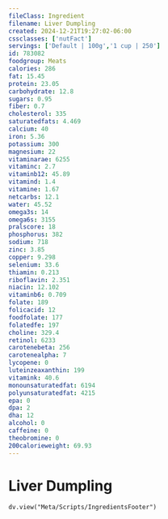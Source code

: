 ```yaml
---
fileClass: Ingredient
filename: Liver Dumpling
created: 2024-12-21T19:27:02-06:00
cssclasses: ['nutFact']
servings: ['Default | 100g','1 cup | 250']
id: 783082
foodgroup: Meats
calories: 286
fat: 15.45
protein: 23.05
carbohydrate: 12.8
sugars: 0.95
fiber: 0.7
cholesterol: 335
saturatedfats: 4.469
calcium: 40
iron: 5.36
potassium: 300
magnesium: 22
vitaminarae: 6255
vitaminc: 2.7
vitaminb12: 45.89
vitamind: 1.4
vitamine: 1.67
netcarbs: 12.1
water: 45.52
omega3s: 14
omega6s: 3155
pralscore: 18
phosphorus: 382
sodium: 718
zinc: 3.85
copper: 9.298
selenium: 33.6
thiamin: 0.213
riboflavin: 2.351
niacin: 12.102
vitaminb6: 0.709
folate: 189
folicacid: 12
foodfolate: 177
folatedfe: 197
choline: 329.4
retinol: 6233
carotenebeta: 256
carotenealpha: 7
lycopene: 0
luteinzeaxanthin: 199
vitamink: 40.6
monounsaturatedfat: 6194
polyunsaturatedfat: 4215
epa: 0
dpa: 2
dha: 12
alcohol: 0
caffeine: 0
theobromine: 0
200calorieweight: 69.93
---
```


# Liver Dumpling

```dataviewjs
dv.view("Meta/Scripts/IngredientsFooter")
```